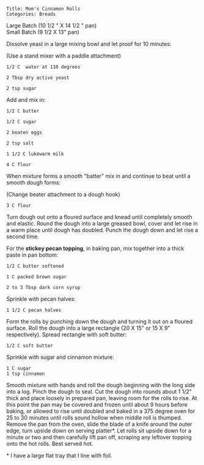 ~~~ recipe-info
Title: Mom's Cinnamon Rolls
Categories: Breads
~~~

Large Batch (10 1/2 " X 14 1/2 " pan)  
Small Batch (9 1/2 X 13" pan)

Dissolve yeast in a  large mixing bowl and let proof for 10 minutes:

(Use a stand mixer with a paddle attachment)

~~~ recipe-ingredients
1/2 C  water at 110 degrees

2 Tbsp dry active yeast

2 tsp sugar
~~~

Add and mix in:

~~~ recipe-ingredients
1/2 C butter

1/2 C sugar

2 beaten eggs

2 tsp salt

1 1/2 C lukewarm milk

4 C flour
~~~

When mixture forms a smooth "batter" mix in and continue to beat until a smooth dough forms:

(Change beater attachment to a dough hook)

~~~ recipe-ingredients
3 C flour
~~~

Turn dough out onto a floured surface and knead until completely smooth and elastic.  Round the
dough into a large greased bowl, cover and let rise in a warm place until dough has doubled.  Punch
the dough down and let rise a second time.

For the **stickey pecan topping**, in baking pan, mix together into a thick paste in pan bottom:

~~~ recipe-ingredients
1/2 C butter softened

1 C packed brown sugar

2 to 3 Tbsp dark corn syrup
~~~

Sprinkle with pecan halves:

~~~ recipe-ingredients
1 1/2 C pecan halves
~~~

Form the rolls by punching down the dough and turning it out on a floured surface.  Roll the dough
into a large rectangle (20 X 15" or 15 X 9" respectively).  Spread rectangle with soft butter:

~~~ recipe-ingredients
1/2 C soft butter
~~~

Sprinkle with sugar and cinnamon mixture:

~~~ recipe-ingredients
1 C sugar
1 tsp cinnamon
~~~

Smooth mixture with hands and roll the dough beginning with the long side into a log.  Pinch the dough to seal.
Cut the dough into rounds about 1 1/2" thick and place loosely in prepared pan, leaving room for
the rolls to rise.  At this point the pan may be covered and frozen until about 9 hours before
baking, or allowed to rise until doubled and baked in a 375 degree oven for 25 to 30 minutes until
rolls sound hollow when middle roll is thumped.  Remove the pan from the oven, slide the blade of a
knife around the outer edge, turn upside down on serving platter\*.  Let rolls sit upside down for a
minute or two and then carefully lift pan off, scraping any leftover topping onto the hot rolls.
Best served hot.

\* I have a large flat tray that I line with foil.

